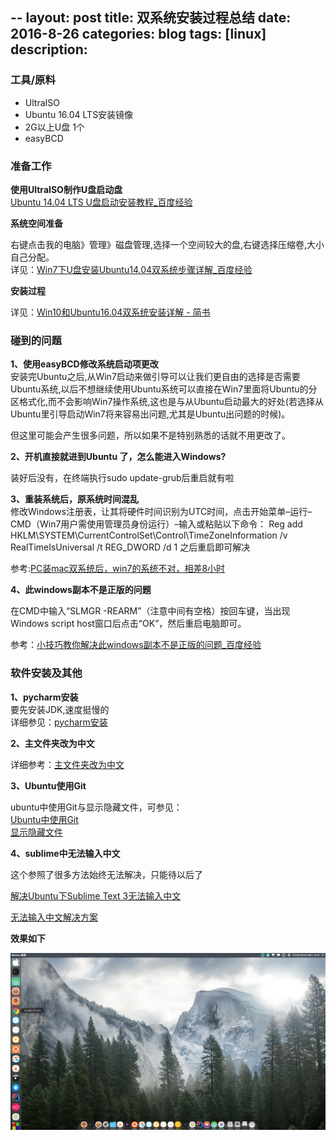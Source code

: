 --
layout: post
title: 双系统安装过程总结
date: 2016-8-26
categories: blog
tags: [linux]
description: 
---

### 工具/原料   

- UltraISO         
- Ubuntu 16.04 LTS安装镜像         
- 2G以上U盘 1个       
- easyBCD           

### 准备工作

**使用UltraISO制作U盘启动盘**        
[Ubuntu 14.04 LTS U盘启动安装教程_百度经验](http://jingyan.baidu.com/article/eb9f7b6d8536a8869364e813.html)

**系统空间准备**    

右键点击我的电脑》管理》磁盘管理,选择一个空间较大的盘,右键选择压缩卷,大小自己分配。         
详见：[Win7下U盘安装Ubuntu14.04双系统步骤详解_百度经验](http://jingyan.baidu.com/article/76a7e409bea83efc3b6e1507.html)

**安装过程**

详见：[Win10和Ubuntu16.04双系统安装详解 - 简书](http://www.jianshu.com/p/16b36b912b02)

### 碰到的问题   

**1、使用easyBCD修改系统启动项更改**    
安装完Ubuntu之后,从Win7启动来做引导可以让我们更自由的选择是否需要Ubuntu系统,以后不想继续使用Ubuntu系统可以直接在Win7里面将Ubuntu的分区格式化,而不会影响Win7操作系统,这也是与从Ubuntu启动最大的好处(若选择从Ubuntu里引导启动Win7将来容易出问题,尤其是Ubuntu出问题的时候)。

但这里可能会产生很多问题，所以如果不是特别熟悉的话就不用更改了。

**2、开机直接就进到Ubuntu 了，怎么能进入Windows?**            

装好后没有，在终端执行sudo update-grub后重启就有啦

**3、重装系统后，原系统时间混乱**                          
修改Windows注册表，让其将硬件时间识别为UTC时间，点击开始菜单–运行–CMD（Win7用户需使用管理员身份运行）–输入或粘贴以下命令：
Reg add HKLM\SYSTEM\CurrentControlSet\Control\TimeZoneInformation /v RealTimeIsUniversal /t REG_DWORD /d 1  之后重启即可解决    

参考:[PC装mac双系统后，win7的系统不对，相差8小时](http://zhidao.baidu.com/link?url=L0Uak8A372nwwA0tpkToEMvRABtSNzY80lhmtpbzV4KB8A3Ptd18MXKW2Jmi8PZcVSwUPm4L8P7BGV0BMKo_zE16WqwN3j15T_tldLnCtIe)

**4、此windows副本不是正版的问题**        

在CMD中输入“SLMGR -REARM”（注意中间有空格）按回车键，当出现Windows script host窗口后点击“OK”，然后重启电脑即可。

参考：[小技巧教你解决此windows副本不是正版的问题_百度经验](http://jingyan.baidu.com/article/7c6fb42869452380642c9027.html)

### 软件安装及其他       

**1、pycharm安装**               
要先安装JDK,速度挺慢的             
详细参见：[pycharm安装](http://www.jianshu.com/p/bf05fb3a4709)           
  

**2、主文件夹改为中文**          

详细参考：[主文件夹改为中文](http://blog.csdn.net/l0605020112/article/details/20285239)

**3、Ubuntu使用Git**       

ubuntu中使用Git与显示隐藏文件，可参见：               
[Ubuntu中使用Git](http://www.cnblogs.com/fanyong/p/3424501.html)            
[显示隐藏文件](http://jingyan.baidu.com/album/6079ad0e84cd9728ff86dbc1.html)              
 

**4、sublime中无法输入中文**        

这个参照了很多方法始终无法解决，只能待以后了          

[解决Ubuntu下Sublime Text 3无法输入中文](http://www.jianshu.com/p/bf05fb3a4709)

[无法输入中文解决方案](http://blog.csdn.net/bleachswh/article/details/51674552)           



**效果如下**        

![](https://raw.githubusercontent.com/whuhan2013/ImageRepertory/master/android/p4.png)

